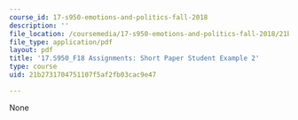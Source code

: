 ```yaml
---
course_id: 17-s950-emotions-and-politics-fall-2018
description: ''
file_location: /coursemedia/17-s950-emotions-and-politics-fall-2018/21b2731704751107f5af2fb03cac9e47_MIT17_S950F18_ShortPaper2.pdf
file_type: application/pdf
layout: pdf
title: '17.S950_F18 Assignments: Short Paper Student Example 2'
type: course
uid: 21b2731704751107f5af2fb03cac9e47

---
```

None